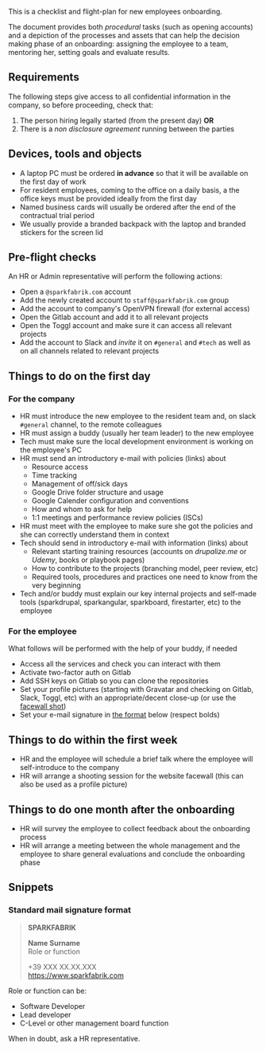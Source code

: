 This is a checklist and flight-plan for new employees onboarding.

The document provides both _procedural_ tasks (such as opening accounts) and a depiction of the processes and assets that can help the decision making phase of an onboarding: assigning the employee to a team, mentoring her, setting goals and evaluate results.

## Requirements

The following steps give access to all confidential information in the company, so before proceeding, check that:

1. The person hiring legally started (from the present day) **OR**
2. There is a _non disclosure agreement_ running between the parties

## Devices, tools and objects

* A laptop PC must be ordered **in advance** so that it will be available on the first day of work
* For resident employees, coming to the office on a daily basis, a the office keys must be provided ideally from the first day
* Named business cards will usually be ordered after the end of the contractual trial period
* We usually provide a branded backpack with the laptop and branded stickers for the screen lid

## Pre-flight checks

An HR or Admin representative will perform the following actions:

* Open a `@sparkfabrik.com` account
* Add the newly created account to `staff@sparkfabrik.com` group
* Add the account to company's OpenVPN firewall (for external access)
* Open the Gitlab account and add it to all relevant projects
* Open the Toggl account and make sure it can access all relevant projects
* Add the account to Slack and _invite_ it on `#general` and `#tech` as well as on all channels related to relevant projects

## Things to do on the first day

### For the company

* HR must introduce the new employee to the resident team and, on slack `#general` channel, to the remote colleagues
* HR must assign a buddy (usually her team leader) to the new employee
* Tech must make sure the local development environment is working on the employee's PC
* HR must send an introductory e-mail with policies (links) about
  * Resource access
  * Time tracking
  * Management of off/sick days
  * Google Drive folder structure and usage
  * Google Calender configuration and conventions
  * How and whom to ask for help
  * 1:1 meetings and performance review policies (ISCs)
* HR must meet with the employee to make sure she got the policies and she can correctly understand them in context
* Tech should send in introductory e-mail with information (links) about
  * Relevant starting training resources (accounts on _drupalize.me_ or _Udemy_, books or playbook pages)
  * How to contribute to the projects (branching model, peer review, etc)
  * Required tools, procedures and practices one need to know from the very beginning
* Tech and/or buddy must explain our key internal projects and self-made tools (sparkdrupal, sparkangular, sparkboard, firestarter, etc) to the employee

### For the employee

What follows will be performed with the help of your buddy, if needed

* Access all the services and check you can interact with them
* Activate two-factor auth on Gitlab
* Add SSH keys on Gitlab so you can clone the repositories
* Set your profile pictures (starting with Gravatar and checking on Gitlab, Slack, Toggl, etc) with an appropriate/decent close-up (or use the [facewall shot](#facewall-shot))
* Set your e-mail signature in [the format](#Standard-mail-signature-format) below (respect bolds)

## Things to do within the first week

* HR and the employee will schedule a brief talk where the employee will self-introduce to the company
* <a name="facewall-shot"></a>HR will arrange a shooting session for the website facewall (this can also be used as a profile picture)

## Things to do one month after the onboarding

* HR will survey the employee to collect feedback about the onboarding process
* HR will arrange a meeting between the whole management and the employee to share general evaluations and conclude the onboarding phase

## Snippets

### Standard mail signature format

> **SPARKFABRIK**
>
> **Name Surname**  
> Role or function
>
> +39 XXX XX.XX.XXX  
> https://www.sparkfabrik.com

Role or function can be:

* Software Developer
* Lead developer
* C-Level or other management board function

When in doubt, ask a HR representative.
